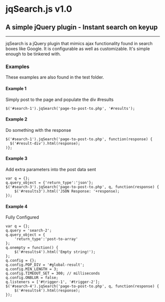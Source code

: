 jqSearch.js v1.0
========

## A simple jQuery plugin - Instant search on keyup ##

--------

jqSearch is a jQuery plugin that mimics ajax functionality found in search boxes like Google.
It is configurable as well as customizable.  It's simple enough to be tinkered with.

### Examples ###

These examples are also found in the test folder.


#### Example 1 ####
Simply post to the page and populate the div #results

	$('#search-1').jqSearch('page-to-post-to.php', '#results');

#### Example 2 ####
Do something with the response

	$('#search-1').jqSearch('page-to-post-to.php', function(response) {
	  $('#result-div').html(response);
	)};

#### Example 3 ####
Add extra parameters into the post data sent

	var q = {};
	q.query_object = {'return_type':'json'};
	$('#search-3').jqSearch('page-to-post-to.php', q, function(response) {
		$('#results3').html('JSON Response: '+response);
	});

#### Example 4 ####
Fully Configured

	var q = {};
	q.query = 'search-2';
	q.query_object = {
		'return_type':'post-to-array'
	};
	q.onempty = function() {
		$('#results4').html('Empty string!');
	};
	q.config = {};
	q.config.POP_DIV = '#global-result';
	q.config.MIN_LENGTH = 3;
	q.config.TIMEOUT_SET = 300; // milliseconds
	q.config.ONBLUR = false;
	q.listeners = ['#trigger-1', '#trigger-2'];
	$('#search-4').jqSearch('page-to-post-to.php', q, function(response) {
		$('#results4').html(response);
	});
